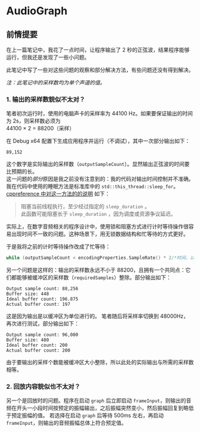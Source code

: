 # AudioGraph

## 前情提要
在上一篇笔记中，我花了一点时间，让程序输出了 2 秒的正弦波，结果程序能够运行，但我还是发现了一些小问题。

此笔记中写了一些对这些问题的观察和部分解决方法，有些问题还没有得到解决。

*注：此笔记中的采样数均为单个声道的值。*

### 1. 输出的采样数貌似不太对？
笔者初次运行时，使用的电脑声卡的采样率为 44100 Hz。如果要保证输出的时间为 2s，则采样数必须为  
44100 × 2 = 88200（采样）

在 Debug x64 配置下生成应用程序并运行（不调试），其中一次部分输出如下：
```
89,152
```
这个数字是实际输出的采样数（`outputSampleCount`）。显然输出正弦波的时间要比预期的长。  
这一问题的*部分*原因是我之前没有注意到的：我的代码对输出时间控制并不准确。  
我在代码中使用的睡眠方法是标准库中的 `std::this_thread::sleep_for`。<a href="https://zh.cppreference.com/w/cpp/thread/sleep_for">cppreference 中对这一方法的的说明</a> 如下：
> 阻塞当前线程执行，至少经过指定的 `sleep_duration` 。  
此函数可能阻塞长于 `sleep_duration` ，因为调度或资源争议延迟。 

实际上，在数字音频相关的程序设计中，使用锁和阻塞方式进行计时等待操作很容易出现时间不一致的问题。这种场景下，用无锁数据结构和忙等待的方式更好。

于是我将之前的计时等待操作改成了忙等待：
```cpp
while (outputSampleCount < encodingProperties.SampleRate() * 2/*时间，以秒为单位*/) {} // 忙等待
```
另一个问题是这样的：输出的采样数永远不小于 88200，且拥有一个共同点：它们都能够被缓冲区的采样数（`requiredSamples`）整除。部分输出如下：
```
Output sample count: 88,256
Buffer size: 448
Ideal buffer count: 196.875
Actual buffer count: 197
```
这是因为输出是以缓冲区为单位进行的。
笔者随后将采样率切换到 48000Hz，再次进行测试，部分输出如下：
```
Output sample count: 96,000
Buffer size: 480
Ideal buffer count: 200
Actual buffer count: 200
```
由于要输出的采样个数能被缓冲区大小整除，所以此处的实际输出与所需的采样数相等。

### 2. 回放内容貌似也不太对？

另一个是回放时的问题。程序在启动 `graph` 后立即启动 `frameInput`，则输出的音频在开头一小段时间按预定的振幅输出，之后振幅突然变小，然后振幅回复到略低于预定振幅的值。
若选择在启动 `graph` 后等待 500ms 左右，再启动 `frameInput`，则输出的音频振幅总体上符合预定值。